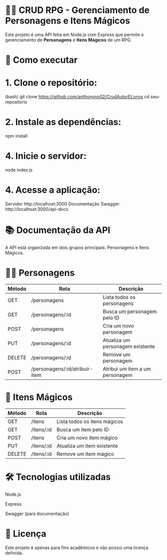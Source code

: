 # 🧙‍♂️ CRUD RPG - Gerenciamento de Personagens e Itens Mágicos

Este projeto é uma API feita em Node.js com Express que permite o gerenciamento de **Personagens** e **Itens Mágicos** de um RPG.

# 🚀 Como executar

# 1. Clone o repositório:
   (bash)
   git clone https://github.com/anthonyno02/CrudAutorELivros
   cd seu-repositorio
   
# 2. Instale as dependências:
npm install

# 4. Inicie o servidor:
node index.js

# 4. Acesse a aplicação:
 Servidor http://localhost:3000
 Documentação Swagger: http://localhost:3000/api-docs
 
# 📚 Documentação da API
A API está organizada em dois grupos principais: Personagens e Itens Mágicos.

# 🧝‍♂️ Personagens

| Método |          Rota                       |            Descrição                   |
|--------|-------------------------------------|----------------------------------------|
GET	   |    /personagens	                    |       Lista todos os personagens     
GET	   |    /personagens/:id	              |       Busca um personagem pelo ID
POST	   |   /personagens	                    |      Cria um novo personagem
PUT	   |    /personagens/:id	              |      Atualiza um personagem existente
DELETE	|    /personagens/:id	              |     Remove um personagem
POST	   |    /personagens/:id/atribuir-item	  |     Atribui um item a um personagem


# 🧪 Itens Mágicos

| Método |          Rota                       |            Descrição                   |
|--------|-------------------------------------|----------------------------------------|
GET	   |          /itens	                    |         Lista todos os itens mágicos
GET	   |         /itens/:id	                 |          Busca um item pelo ID
POST	   |         /itens	                    |          Cria um novo item mágico
PUT	   |         /itens/:id	                 |         Atualiza um item existente
DELETE	|        /itens/:id	                 |        Remove um item mágico


# 🛠 Tecnologias utilizadas
Node.js

Express

Swagger (para documentação)

# 📄 Licença
Este projeto é apenas para fins acadêmicos e não possui uma licença definida.
